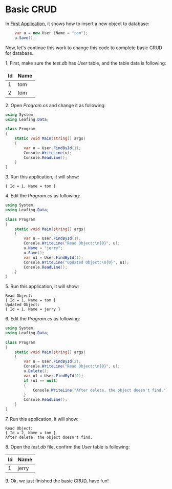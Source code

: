 Basic CRUD
==========

In [First Application](FirstApplication.md), it shows how to insert a new object to database:

````c#
    var u = new User {Name = "tom"};
    u.Save();
````

Now, let's continue this work to change this code to complete basic CRUD for database.

1\. First, make sure the *test.db* has *User* table, and the table data is following:

| Id    | Name  |
| ----- | ----- |
| 1     | tom   |
| 2     | tom   |

2\. Open *Program.cs* and change it as following:

````c#
using System;
using Leafing.Data;
 
class Program
{
    static void Main(string[] args)
    {
        var u = User.FindById(1);
        Console.WriteLine(u);
        Console.ReadLine();
    }
}
````

3\. Run this application, it will show:

````
{ Id = 1, Name = tom }
````

4\. Edit the *Program.cs* as following:

````c#
using System;
using Leafing.Data;
 
class Program
{
    static void Main(string[] args)
    {
        var u = User.FindById(1);
        Console.WriteLine("Read Object:\n{0}", u);
        u.Name = "jerry";
        u.Save();
        var u1 = User.FindById(1);
        Console.WriteLine("Updated Object:\n{0}", u1);
        Console.ReadLine();
    }
}
````

5\. Run this application, it will show:

````
Read Object:
{ Id = 1, Name = tom }
Updated Object:
{ Id = 1, Name = jerry }
````

6\. Edit the *Program.cs* as following:

````c#
using System;
using Leafing.Data;
 
class Program
{
    static void Main(string[] args)
    {
        var u = User.FindById(2);
        Console.WriteLine("Read Object:\n{0}", u);
        u.Delete();
        var u1 = User.FindById(2);
        if (u1 == null)
        {
            Console.WriteLine("After delete, the object doesn't find.");
        }
        Console.ReadLine();
    }
}
````

7\. Run this application, it will show:

````
Read Object:
{ Id = 2, Name = tom }
After delete, the object doesn't find.
````

8\. Open the *test.db* file, confirm the *User* table is following:

| Id    | Name  |
| ----- | ----- |
| 1     | jerry |

9\. Ok, we just finished the basic CRUD, have fun!


